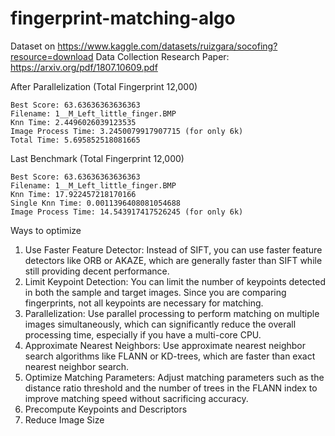 # fingerprint-matching-algo


Dataset on https://www.kaggle.com/datasets/ruizgara/socofing?resource=download
Data Collection Research Paper: https://arxiv.org/pdf/1807.10609.pdf


After Parallelization (Total Fingerprint 12,000)
```
Best Score: 63.63636363636363
Filename: 1__M_Left_little_finger.BMP
Knn Time: 2.4496026039123535
Image Process Time: 3.2450079917907715 (for only 6k)
Total Time: 5.695852518081665
```


Last Benchmark (Total Fingerprint 12,000)
```
Best Score: 63.63636363636363
Filename: 1__M_Left_little_finger.BMP
Knn Time: 17.922457218170166
Single Knn Time: 0.0011396408081054688
Image Process Time: 14.543917417526245 (for only 6k)
```




Ways to optimize
1. Use Faster Feature Detector: Instead of SIFT, you can use faster feature detectors like ORB or AKAZE, which are generally faster than SIFT while still providing decent performance.
2. Limit Keypoint Detection: You can limit the number of keypoints detected in both the sample and target images. Since you are comparing fingerprints, not all keypoints are necessary for matching.
3. Parallelization: Use parallel processing to perform matching on multiple images simultaneously, which can significantly reduce the overall processing time, especially if you have a multi-core CPU.
4. Approximate Nearest Neighbors: Use approximate nearest neighbor search algorithms like FLANN or KD-trees, which are faster than exact nearest neighbor search.
5. Optimize Matching Parameters: Adjust matching parameters such as the distance ratio threshold and the number of trees in the FLANN index to improve matching speed without sacrificing accuracy.
6. Precompute Keypoints and Descriptors
7. Reduce Image Size